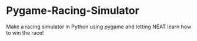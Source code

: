 # Pygame-Racing-Simulator
Make a racing simulator in Python using pygame and letting NEAT learn how to win the race!
